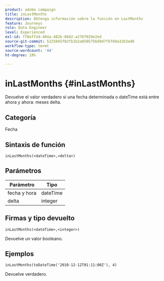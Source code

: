 ```yaml
---
product: adobe campaign
title: inLastMonths
description: Obtenga información sobre la función en LastMonths
feature: Journeys
role: Data Engineer
level: Experienced
exl-id: ff8effa9-404a-482b-8842-a276f029e2ed
source-git-commit: 5225045f02fb1b2a8505756d9d7f6f60a32b3ed6
workflow-type: tm+mt
source-wordcount: '44'
ht-degree: 18%

---
```


# inLastMonths {#inLastMonths}

Devuelve el valor verdadero si una fecha determinada o dateTime está entre ahora y ahora: meses delta.

## Categoría

Fecha 

## Sintaxis de función

`inLastMonths(<dateTime>,<delta>)`

## Parámetros

| Parámetro | Tipo |
|-----------|------------------|
| fecha y hora | dateTime |
| delta | integer |

## Firmas y tipo devuelto

`inLastMonths(<dateTime>,<integer>)`

Devuelve un valor booleano.

## Ejemplos

`inLastMonths(toDateTime('2010-12-12T01:11:00Z'), 4)`

Devuelve verdadero.
